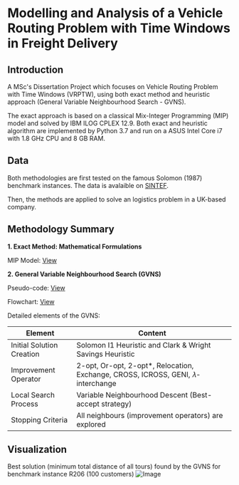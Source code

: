 # Modelling and Analysis of a Vehicle Routing Problem with Time Windows in Freight Delivery

## Introduction
A MSc's Dissertation Project which focuses on Vehicle Routing Problem with Time Windows (VRPTW), using both exact method and heuristic approach (General Variable Neighbourhood Search - GVNS).

The exact approach is based on a classical Mix-Integer Programming (MIP) model and solved by IBM ILOG CPLEX 12.9. Both exact and heuristic algorithm are implemented by Python 3.7 and run on a ASUS Intel Core i7 with 1.8 GHz CPU and 8 GB RAM.


## Data
Both methodologies are first tested on the famous Solomon (1987) benchmark instances. The data is avalaible on [SINTEF](https://www.sintef.no/projectweb/top/vrptw/solomon-benchmark/).

Then, the methods are applied to solve an logistics problem in a UK-based company.


## Methodology Summary

**1. Exact Method: Mathematical Formulations**

MIP Model: [View](https://github.com/dungtran209/Modelling-and-Analysis-of-a-Vehicle-Routing-Problem-with-Time-Windows-in-Freight-Delivery/blob/master/algorithm/VRPTW%20MIP%20Model.pdf)



**2. General Variable Neighbourhood Search (GVNS)**

Pseudo-code: [View](https://github.com/dungtran209/Modelling-and-Analysis-of-a-Vehicle-Routing-Problem-with-Time-Windows-in-Freight-Delivery/blob/master/algorithm/GVNS%20pseudo-code.png)

Flowchart: [View](https://github.com/dungtran209/Modelling-and-Analysis-of-a-Vehicle-Routing-Problem-with-Time-Windows-in-Freight-Delivery/blob/master/algorithm/GVNS%20flowchart.png)

Detailed elements of the GVNS:

Element | Content
------------ | -------------
Initial Solution Creation | Solomon I1 Heuristic and Clark & Wright Savings Heuristic
Improvement Operator | 2-opt, Or-opt, 2-opt*, Relocation, Exchange, CROSS, ICROSS, GENI, 𝜆-interchange
Local Search Process | Variable Neighbourhood Descent (Best-accept strategy)
Stopping Criteria | All neighbours (improvement operators) are explored


## Visualization

Best solution (minimum total distance of all tours) found by the GVNS for benchmark instance R206 (100 customers)
![Image](https://github.com/dungtran209/Modelling-and-Analysis-of-a-Vehicle-Routing-Problem-with-Time-Windows-in-Freight-Delivery/blob/master/data/1.%20Sample%20Dataset/R206.100.png)



